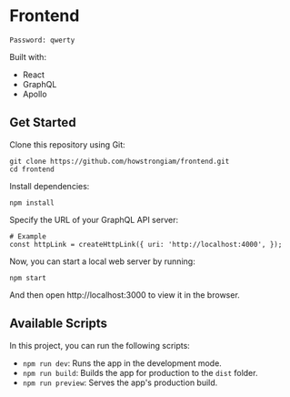 # Frontend

`Password: qwerty`

Built with:

- React
- GraphQL
- Apollo

## Get Started

Clone this repository using Git:

```
git clone https://github.com/howstrongiam/frontend.git
cd frontend
```

Install dependencies:

```
npm install
```

Specify the URL of your GraphQL API server:

```
# Example
const httpLink = createHttpLink({ uri: 'http://localhost:4000', });
```

Now, you can start a local web server by running:

```
npm start
```

And then open http://localhost:3000 to view it in the browser.

## Available Scripts

In this project, you can run the following scripts:

- `npm run dev`: Runs the app in the development mode.
- `npm run build`: Builds the app for production to the `dist` folder.
- `npm run preview`: Serves the app's production build.
